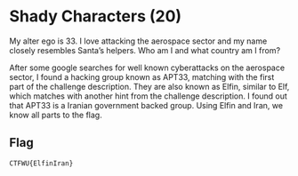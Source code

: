 # Shady Characters (20)
My alter ego is 33. I love attacking the aerospace sector and my name closely resembles Santa’s helpers. Who am I and what country am I from?



After some google searches for well known cyberattacks on the aerospace sector, I found a hacking group known as APT33, matching with the first part of the challenge description. They are also known as Elfin, similar to Elf, which matches with another hint from the challenge description. I found out that APT33 is a Iranian government backed group. Using Elfin and Iran, we know all parts to the flag.

## Flag
```
CTFWU{ElfinIran}
```